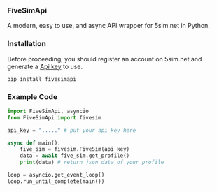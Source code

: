 ### FiveSimApi
A modern, easy to use, and async API wrapper for 5sim.net in Python.

### Installation
Before proceeding, you should register an account on 5sim.net and generate a [Api key](https://5sim.net/settings/security) to use.

```pip install fivesimapi```

### Example Code
```python
import FiveSimApi, asyncio
from FiveSimApi import fivesim

api_key = "....." # put your api key here

async def main():
    five_sim = fivesim.FiveSim(api_key)
    data = await five_sim.get_profile()
    print(data) # return json data of your profile

loop = asyncio.get_event_loop()
loop.run_until_complete(main())
```
